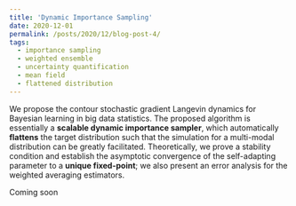 ```yaml
---
title: 'Dynamic Importance Sampling'
date: 2020-12-01
permalink: /posts/2020/12/blog-post-4/
tags:
  - importance sampling
  - weighted ensemble
  - uncertainty quantification
  - mean field
  - flattened distribution
---
```



We propose the contour stochastic gradient Langevin dynamics for Bayesian learning in big data statistics. The proposed algorithm is essentially a **scalable dynamic importance sampler**, which automatically **flattens** the target distribution such that the simulation for a multi-modal distribution can be greatly facilitated. Theoretically, we prove a stability condition and establish the asymptotic convergence of the self-adapting parameter to a **unique fixed-point**; we also present an error analysis for the weighted averaging estimators. 



Coming soon

